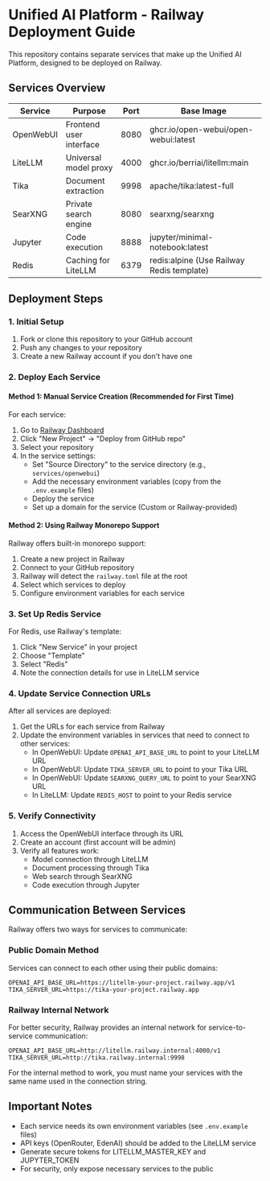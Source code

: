 # Unified AI Platform - Railway Deployment Guide

This repository contains separate services that make up the Unified AI Platform, designed to be deployed on Railway.

## Services Overview

| Service | Purpose | Port | Base Image |
|---------|---------|------|------------|
| OpenWebUI | Frontend user interface | 8080 | ghcr.io/open-webui/open-webui:latest |
| LiteLLM | Universal model proxy | 4000 | ghcr.io/berriai/litellm:main |
| Tika | Document extraction | 9998 | apache/tika:latest-full |
| SearXNG | Private search engine | 8080 | searxng/searxng |
| Jupyter | Code execution | 8888 | jupyter/minimal-notebook:latest |
| Redis | Caching for LiteLLM | 6379 | redis:alpine (Use Railway Redis template) |

## Deployment Steps

### 1. Initial Setup

1. Fork or clone this repository to your GitHub account
2. Push any changes to your repository
3. Create a new Railway account if you don't have one

### 2. Deploy Each Service

#### Method 1: Manual Service Creation (Recommended for First Time)

For each service:

1. Go to [Railway Dashboard](https://railway.app/dashboard)
2. Click "New Project" → "Deploy from GitHub repo"
3. Select your repository
4. In the service settings:
   - Set "Source Directory" to the service directory (e.g., `services/openwebui`)
   - Add the necessary environment variables (copy from the `.env.example` files)
   - Deploy the service
   - Set up a domain for the service (Custom or Railway-provided)

#### Method 2: Using Railway Monorepo Support

Railway offers built-in monorepo support:

1. Create a new project in Railway
2. Connect to your GitHub repository
3. Railway will detect the `railway.toml` file at the root
4. Select which services to deploy
5. Configure environment variables for each service

### 3. Set Up Redis Service

For Redis, use Railway's template:

1. Click "New Service" in your project
2. Choose "Template"
3. Select "Redis"
4. Note the connection details for use in LiteLLM service

### 4. Update Service Connection URLs

After all services are deployed:

1. Get the URLs for each service from Railway
2. Update the environment variables in services that need to connect to other services:
   - In OpenWebUI: Update `OPENAI_API_BASE_URL` to point to your LiteLLM URL
   - In OpenWebUI: Update `TIKA_SERVER_URL` to point to your Tika URL
   - In OpenWebUI: Update `SEARXNG_QUERY_URL` to point to your SearXNG URL
   - In LiteLLM: Update `REDIS_HOST` to point to your Redis service

### 5. Verify Connectivity

1. Access the OpenWebUI interface through its URL
2. Create an account (first account will be admin)
3. Verify all features work:
   - Model connection through LiteLLM
   - Document processing through Tika
   - Web search through SearXNG
   - Code execution through Jupyter

## Communication Between Services

Railway offers two ways for services to communicate:

### Public Domain Method
Services can connect to each other using their public domains:
```
OPENAI_API_BASE_URL=https://litellm-your-project.railway.app/v1
TIKA_SERVER_URL=https://tika-your-project.railway.app
```

### Railway Internal Network
For better security, Railway provides an internal network for service-to-service communication:
```
OPENAI_API_BASE_URL=http://litellm.railway.internal:4000/v1
TIKA_SERVER_URL=http://tika.railway.internal:9998
```

For the internal method to work, you must name your services with the same name used in the connection string.

## Important Notes

- Each service needs its own environment variables (see `.env.example` files)
- API keys (OpenRouter, EdenAI) should be added to the LiteLLM service
- Generate secure tokens for LITELLM_MASTER_KEY and JUPYTER_TOKEN
- For security, only expose necessary services to the public 